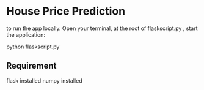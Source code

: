 #  House Price Prediction

 to run the app locally. Open your terminal, at the root of flaskscript.py , start the application: 
 
 python flaskscript.py


##  Requirement 

flask installed
numpy installed 
